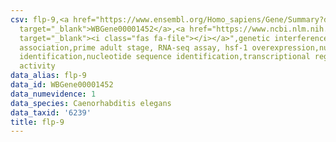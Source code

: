 ```yaml
---
csv: flp-9,<a href="https://www.ensembl.org/Homo_sapiens/Gene/Summary?db=core;g=WBGene00001452"
  target="_blank">WBGene00001452</a>,<a href="https://www.ncbi.nlm.nih.gov/pubmed/30894454"
  target="_blank"><i class="fas fa-file"></i></a>",genetic interference,functional
  association,prime adult stage, RNA-seq assay, hsf-1 overexpression,nucleotide sequence
  identification,nucleotide sequence identification,transcriptional regulation,up-regulates
  activity
data_alias: flp-9
data_id: WBGene00001452
data_numevidence: 1
data_species: Caenorhabditis elegans
data_taxid: '6239'
title: flp-9
---
```

